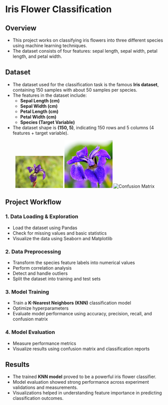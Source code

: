 # Iris Flower Classification

## Overview
- This project works on classifying iris flowers into three different species using machine learning techniques.
- The dataset consists of four features: sepal length, sepal width, petal length, and petal width.

## Dataset
- The dataset used for the classification task is the famous **Iris dataset**, containing 150 samples with about 50 samples per species.
- The features in the dataset include:
  - **Sepal Length (cm)**
  - **Sepal Width (cm)**
  - **Petal Length (cm)**
  - **Petal Width (cm)**
  - **Species (Target Variable)**
- The dataset shape is **(150, 5)**, indicating 150 rows and 5 columns (4 features + target variable).


<p align="center">
  <img src="https://github.com/Welde-Dhanashri/CODSOFT/blob/main/IRIS%20FLOWER%20CLASSIFICATION--Task%203/iris%201.jpg?raw=true" width="30%" alt="Pairplot">
  <img src="https://github.com/Welde-Dhanashri/CODSOFT/blob/main/IRIS%20FLOWER%20CLASSIFICATION--Task%203/iris2.jpg?raw=true" width="30%" alt="Correlation Heatmap">
  <img src="confusion_matrix.png" width="30%" alt="Confusion Matrix">
</p>


## Project Workflow
### 1. Data Loading & Exploration
- Load the dataset using Pandas
- Check for missing values and basic statistics
- Visualize the data using Seaborn and Matplotlib

### 2. Data Preprocessing
- Transform the species feature labels into numerical values
- Perform correlation analysis
- Detect and handle outliers
- Split the dataset into training and test sets

### 3. Model Training
- Train a **K-Nearest Neighbors (KNN)** classification model
- Optimize hyperparameters
- Evaluate model performance using accuracy, precision, recall, and confusion matrix

### 4. Model Evaluation
- Measure performance metrics
- Visualize results using confusion matrix and classification reports

## Results
- The trained **KNN model** proved to be a powerful iris flower classifier.
- Model evaluation showed strong performance across experiment validations and measurements.
- Visualizations helped in understanding feature importance in predicting classification outcomes.



